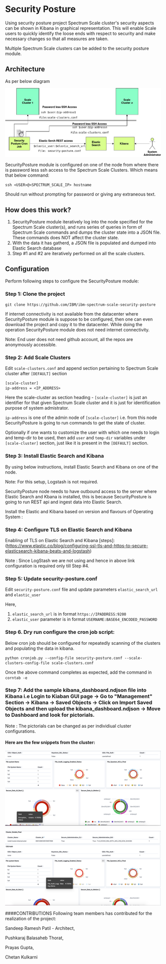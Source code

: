 # Security Posture
Using security posture project Spectrum Scale cluster's security aspects can be shown in Kibana in graphical representation. This will enable Scale users to quickly identify the loose ends with respect to security and make necessary changes so that all measures are taken.

Multiple Spectrum Scale clusters can be added to the security posture module.

## Architecture
As per below diagram

![Security Posture Architecture](./SecurityPostureArchitecture.jpg)

SecurityPosture module is configured on one of the node from where there is password less ssh access to the Spectrum Scale Clusters.
Which means that below command:

    ssh <USER>@<SPECTRUM_SCALE_IP> hostname


Should run without prompting for password or giving any extraneous text.

## How does this work?
 1. SecurityPosture module iteratively log into the node specified for the Spectrum Scale cluster(s), and runs series of queries in form of Spectrum Scale commands and dumps the cluster state into a JSON file. These commands does NOT affect the cluster state.
 2. With the data it has gatherd, a JSON file is populated and dumped into Elastic Search database
 3. Step #1 and #2 are iteratively performed on all the scale clusters.


## Configuration

Perform following steps to configure the SecurityPosture module:

### Step 1: Clone the project

    git clone https://github.com/IBM/ibm-spectrum-scale-security-posture

If internet connectivity is not available from the datacenter where SecurityPosture module is suppose to be configured, then one can even download the project and copy it to the datacenter. While doing the operation SecurityPosture module does not need internet connectivity.

Note: End user does not need github account, all the repos are anonymously accessible.



### Step 2: Add Scale Clusters
Edit `scale-clusters.conf` and append section pertaining to Spectrum Scale cluster after `[DEFAULT]` section

    [scale-cluster]
    ip-address = <IP_ADDRESS>


Here the scale-cluster as section heading - `[scale-cluster]` is just an identifier for that given Spectrum Scale cluster and it is just for identification purpose of system admistrator.

`ip-address` is one of the admin node of `[scale-cluster]` i.e. from this node SecurityPosture is going to run commands to get the state of cluster.

Optionally if one wants to customize the user with which one needs to login and temp-dir to be used, then add `user` and `temp-dir` variables under `[scale-cluster]` section, just like it is present in the `[DEFAULT]` section.

### Step 3: Install Elastic Search and Kibana
By using below instructions, install Elastic Search and Kibana on one of the node.

Note: For this setup, Logstash is not required.

SecurityPosture node needs to have outbound access to the server where Elastic Search and Kbana is installed, this is because SecurityPosture is going to run REST api and ingest data into Elastic Search.

Install the Elastic and Kibana based on version and flavours of Operating System :

[Elastic Search tar]: (https://www.elastic.co/guide/en/elasticsearch/reference/7.6/install-elasticsearch.html)

[Kibana tar]: (https://www.elastic.co/guide/en/kibana/7.6/install.html)


### Step 4: Configure TLS on Elastic Search and Kibana
Enabling of TLS on Elastic Search and Kibana [steps]: (https://www.elastic.co/blog/configuring-ssl-tls-and-https-to-secure-elasticsearch-kibana-beats-and-logstash)

Note : Since LogStash we are not using and hence in above link configuration is required only till Step #4.

### Step 5: Update security-posture.conf
Edit `security-posture.conf` file and update parameters `elastic_search_url` and `elastic_user`

Here,

1. `elastic_search_url` is in format `https://IPADDRESS:9200`
2. `elastic_user` parameter is in format `USERNAME:BASE64_ENCODED_PASSWORD`

### Step 6. Dry run configure the cron job script:
Below cron job should be configured for repeatedly scanning of the clusters and populating the data in kibana.

```shell
python cronjob.py --config-file security-posture.conf --scale-clusters-config-file scale-clusters.conf
```

Once the above command completes as expected, add the command in `corntab -e`

### Step 7: Add the sample kibana_dashboard.ndjson file into Kibana i.e Login to Kiaban GUI page -> Go to "Management" Section -> Kibana -> Saved Objects -> Click on Import Saved Objects and then upload the kibana_dashboard.ndjson -> Move to Dashboard and look for pictorials.

Note : The pictorials can be changed as per individiual cluster configurations.

#### Here are the few snippets from the cluster:

![Cluster Snippet1](./Cluster_Snippet1.png)


![Cluster Snippet2](./Cluster_Snippet2.png)

####CONTRIBUTIONS Following team members has contributed for the realization of the project:

Sandeep Ramesh Patil - Architect,

Pushkaraj Balasaheb Thorat,

Prayas Gupta,

Chetan Kulkarni

